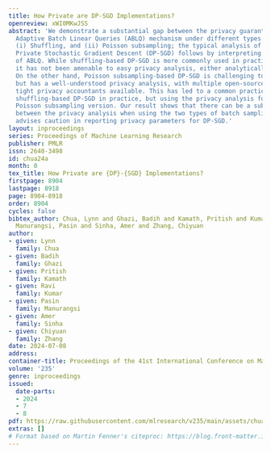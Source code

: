 ```yaml
---
title: How Private are DP-SGD Implementations?
openreview: xWI0MKwJSS
abstract: 'We demonstrate a substantial gap between the privacy guarantees of the
  Adaptive Batch Linear Queries (ABLQ) mechanism under different types of batch sampling:
  (i) Shuffling, and (ii) Poisson subsampling; the typical analysis of Differentially
  Private Stochastic Gradient Descent (DP-SGD) follows by interpreting it as a post-processing
  of ABLQ. While shuffling-based DP-SGD is more commonly used in practical implementations,
  it has not been amenable to easy privacy analysis, either analytically or even numerically.
  On the other hand, Poisson subsampling-based DP-SGD is challenging to scalably implement,
  but has a well-understood privacy analysis, with multiple open-source numerically
  tight privacy accountants available. This has led to a common practice of using
  shuffling-based DP-SGD in practice, but using the privacy analysis for the corresponding
  Poisson subsampling version. Our result shows that there can be a substantial gap
  between the privacy analysis when using the two types of batch sampling, and thus
  advises caution in reporting privacy parameters for DP-SGD.'
layout: inproceedings
series: Proceedings of Machine Learning Research
publisher: PMLR
issn: 2640-3498
id: chua24a
month: 0
tex_title: How Private are {DP}-{SGD} Implementations?
firstpage: 8904
lastpage: 8918
page: 8904-8918
order: 8904
cycles: false
bibtex_author: Chua, Lynn and Ghazi, Badih and Kamath, Pritish and Kumar, Ravi and
  Manurangsi, Pasin and Sinha, Amer and Zhang, Chiyuan
author:
- given: Lynn
  family: Chua
- given: Badih
  family: Ghazi
- given: Pritish
  family: Kamath
- given: Ravi
  family: Kumar
- given: Pasin
  family: Manurangsi
- given: Amer
  family: Sinha
- given: Chiyuan
  family: Zhang
date: 2024-07-08
address:
container-title: Proceedings of the 41st International Conference on Machine Learning
volume: '235'
genre: inproceedings
issued:
  date-parts:
  - 2024
  - 7
  - 8
pdf: https://raw.githubusercontent.com/mlresearch/v235/main/assets/chua24a/chua24a.pdf
extras: []
# Format based on Martin Fenner's citeproc: https://blog.front-matter.io/posts/citeproc-yaml-for-bibliographies/
---
```

